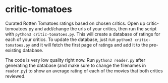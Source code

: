 # critic-tomatoes
Curated Rotten Tomatoes ratings based on chosen critics. Open up critic-tomoatoes.py and add/change the urls of your critics, then run the script with `python3 critic-tomatoes.py`. This will create a database of ratings for each of your critics. To update the database, just run `python3 critic-tomatoes.py` and it will fetch the first page of ratings and add it to the pre-existing database.

The code is very low quality right now. Run `python3 reader.py` after generating the database (and make sure to change the filenames in `reader.py`) to show an average rating of each of the movies that both critics reviewed.
